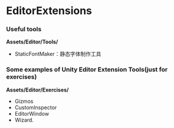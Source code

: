 ﻿# EditorExtensions   
### Useful tools       
**Assets/Editor/Tools/** 
* StaticFontMaker：静态字体制作工具     
      
	  
### Some examples of Unity Editor Extension Tools(just for exercises)    
**Assets/Editor/Exercises/**         
* Gizmos
* CustomInspector
* EditorWindow
* Wizard.
